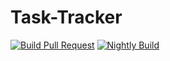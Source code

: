 # Task-Tracker
[![Build Pull Request](https://github.com/timife007/Task-Tracker/actions/workflows/android.yml/badge.svg)](https://github.com/timife007/Task-Tracker/actions/workflows/android.yml)
[![Nightly Build](https://github.com/timife007/Task-Tracker/actions/workflows/nightly_build.yml/badge.svg)](https://github.com/timife007/Task-Tracker/actions/workflows/nightly_build.yml)
